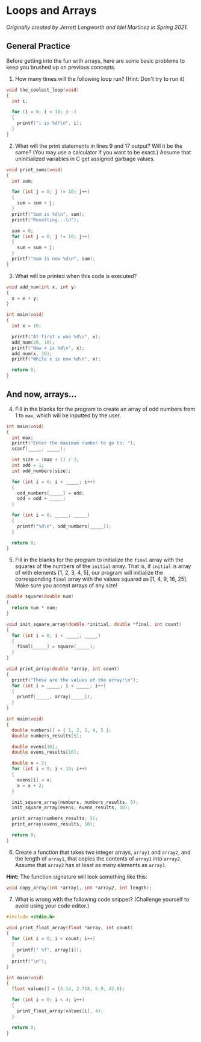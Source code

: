 # Loops and Arrays

*Originally created by Jerrett Longworth and Idel Martinez in Spring 2021.*

## General Practice

Before getting into the fun with arrays, here are some basic problems to keep you brushed up on previous concepts.

1. How many times will the following loop run? (Hint: Don't try to run it)

  ``` c
  void the_coolest_loop(void)
  {
    int i;

    for (i = 0; i < 10; i--)
    {
      printf("i is %d!\n", i);
    }
  }
  ```

2. What will the print statements in lines 9 and 17 output? Will it be the same? (You may use a calculator if you want to be exact.) Assume that uninitialized variables in C get assigned garbage values.

  ``` c lineNumber
  void print_sums(void)
  {
    int sum;

    for (int j = 0; j != 10; j++)
    {
      sum = sum + j;
    }
    printf("Sum is %d\n", sum);
    printf("Resetting...\n");

    sum = 0;
    for (int j = 0; j != 10; j++)
    {
      sum = sum + j;
    }
    printf("Sum is now %d\n", sum);
  }
  ```

3. What will be printed when this code is executed?

  ``` c
  void add_num(int x, int y)
  {
    x = x + y;
  }

  int main(void)
  {
    int x = 10;

    printf("At first x was %d\n", x);
    add_num(20, 10);
    printf("Now x is %d\n", x);
    add_num(x, 10);
    printf("While x is now %d\n", x);

    return 0;
  }
  ```

## And now, arrays...

4. Fill in the blanks for the program to create an array of odd numbers from 1 to `max`, which will be inputted by the user.

  ``` c
  int main(void)
  {
    int max;
    printf("Enter the maximum number to go to: ");
    scanf(_____, _____);

    int size = (max + 1) / 2;
    int odd = 1;
    int odd_numbers[size];

    for (int i = 0; i < _____; i++)
    {
      odd_numbers[_____] = odd;
      odd = odd + _____;
    }

    for (int i = 0; _____; _____)
    {
      printf("%d\n", odd_numbers[_____]);
    }

    return 0;
  }
  ```

5. Fill in the blanks for the program to initialize the `final` array with the squares of the numbers of the `initial` array. That is, if `initial` is array of with elements [1, 2, 3, 4, 5], our program will initialize the corresponding `final` array with the values squared as [1, 4, 9, 16, 25]. Make sure you accept arrays of any size!

  ``` c
  double square(double num)
  {
    return num * num;
  }

  void init_square_array(double *initial, double *final, int count)
  {
    for (int i = 0; i < _____; _____)
    {
      final[_____] = square(_____);
    }
  }

  void print_array(double *array, int count)
  {
    printf("These are the values of the array!\n");
    for (int i = _____; i < _____; i++)
    {
      printf(_____, array[_____]);
    }
  }

  int main(void)
  {
    double numbers[] = { 1, 2, 3, 4, 5 };
    double numbers_results[5];

    double evens[10];
    double evens_results[10];

    double x = 2;
    for (int i = 0; i < 10; i++)
    {
      evens[i] = x;
      x = x + 2;
    }

    init_square_array(numbers, numbers_results, 5);
    init_square_array(evens, evens_results, 10);

    print_array(numbers_results, 5);
    print_array(evens_results, 10);

    return 0;
  }
  ```

6. Create a function that takes two integer arrays, `array1` and `array2`, and the length of `array1`, that copies the contents of `array1` into `array2`. Assume that `array2` has at least as many elements as `array1`.

  **Hint:** The function signature will look something like this:

  ``` c
  void copy_array(int *array1, int *array2, int length);
  ```

7. What is wrong with the following code snippet? (Challenge yourself to avoid using your code editor.)

  ``` c
  #include <stdio.h>

  void print_float_array(float *array, int count)
  {
    for (int i = 0; i < count; i++)
    {
      printf(" %f", array[i]);
    }
    printf("\n");
  }

  int main(void)
  {
    float values[] = {3.14, 2.718, 6.9, 42.0};

    for (int i = 0; i < 4; i++)
    {
      print_float_array(values[i], 4);
    }

    return 0;
  }
  ```
